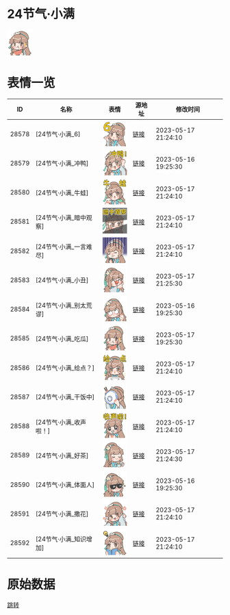 # 24节气·小满

<img src="./cover.png" height="60" alt="cover" />

# 表情一览

|ID|名称|表情|源地址|修改时间|
|----|----|----|----|----|
|28578|[24节气·小满_6]|<img src="./pic/028578_%5B24节气·小满_6%5D.png" height="60" alt="6"/>|[链接](https://i0.hdslb.com/bfs/garb/548f676416114582db6a7d2d37709b8beeb6dce4.png)|2023-05-17 21:24:10|
|28579|[24节气·小满_冲鸭]|<img src="./pic/028579_%5B24节气·小满_冲鸭%5D.png" height="60" alt="冲鸭"/>|[链接](https://i0.hdslb.com/bfs/garb/ba47316788699787da8d4a18b930d33d3495a33c.png)|2023-05-16 19:25:30|
|28580|[24节气·小满_牛蛙]|<img src="./pic/028580_%5B24节气·小满_牛蛙%5D.png" height="60" alt="牛蛙"/>|[链接](https://i0.hdslb.com/bfs/garb/3dbc9997c017503c6c400b9962f318c6fb770eb3.png)|2023-05-17 21:24:10|
|28581|[24节气·小满_暗中观察]|<img src="./pic/028581_%5B24节气·小满_暗中观察%5D.png" height="60" alt="暗中观察"/>|[链接](https://i0.hdslb.com/bfs/garb/c941a35b5dadd3dd8cdbb3ed00ecd420872e63bb.png)|2023-05-17 21:24:10|
|28582|[24节气·小满_一言难尽]|<img src="./pic/028582_%5B24节气·小满_一言难尽%5D.png" height="60" alt="一言难尽"/>|[链接](https://i0.hdslb.com/bfs/garb/33c1a0c5c288a794b3b76c96fe43a9265f146117.png)|2023-05-17 21:24:10|
|28583|[24节气·小满_小丑]|<img src="./pic/028583_%5B24节气·小满_小丑%5D.png" height="60" alt="小丑"/>|[链接](https://i0.hdslb.com/bfs/garb/35be8d46c96522fe1ead50069748ff7667c465ed.png)|2023-05-17 21:25:30|
|28584|[24节气·小满_别太荒谬]|<img src="./pic/028584_%5B24节气·小满_别太荒谬%5D.png" height="60" alt="别太荒谬"/>|[链接](https://i0.hdslb.com/bfs/garb/601f0a3aa6754985d231d02284373574b027fbc8.png)|2023-05-16 19:25:30|
|28585|[24节气·小满_吃瓜]|<img src="./pic/028585_%5B24节气·小满_吃瓜%5D.png" height="60" alt="吃瓜"/>|[链接](https://i0.hdslb.com/bfs/garb/f9463298c8a2057cc9cef8caa1143fe11d23ad9f.png)|2023-05-17 19:25:30|
|28586|[24节气·小满_给点？]|<img src="./pic/028586_%5B24节气·小满_给点？%5D.png" height="60" alt="给点？"/>|[链接](https://i0.hdslb.com/bfs/garb/88501a53c8a9226072592e0dcc49dcd0b3553492.png)|2023-05-17 21:24:10|
|28587|[24节气·小满_干饭中]|<img src="./pic/028587_%5B24节气·小满_干饭中%5D.png" height="60" alt="干饭中"/>|[链接](https://i0.hdslb.com/bfs/garb/2f4e31f5b5cb23e147daabea0f766b1a1c620c40.png)|2023-05-17 21:24:10|
|28588|[24节气·小满_收声啦！]|<img src="./pic/028588_%5B24节气·小满_收声啦！%5D.png" height="60" alt="收声啦！"/>|[链接](https://i0.hdslb.com/bfs/garb/cc76365647652162cb3640aaa079977eded016e3.png)|2023-05-17 21:24:10|
|28589|[24节气·小满_好茶]|<img src="./pic/028589_%5B24节气·小满_好茶%5D.png" height="60" alt="好茶"/>|[链接](https://i0.hdslb.com/bfs/garb/bd85d62b3b8c8198737d35df607863c4b33df1b7.png)|2023-05-17 21:24:30|
|28590|[24节气·小满_体面人]|<img src="./pic/028590_%5B24节气·小满_体面人%5D.png" height="60" alt="体面人"/>|[链接](https://i0.hdslb.com/bfs/garb/e6b715fafefd66254ad09c0fc12fb74180b297ac.png)|2023-05-16 19:25:30|
|28591|[24节气·小满_撒花]|<img src="./pic/028591_%5B24节气·小满_撒花%5D.png" height="60" alt="撒花"/>|[链接](https://i0.hdslb.com/bfs/garb/a39e80b7d545816a7240571451004a14e624de85.png)|2023-05-17 21:24:10|
|28592|[24节气·小满_知识增加]|<img src="./pic/028592_%5B24节气·小满_知识增加%5D.png" height="60" alt="知识增加"/>|[链接](https://i0.hdslb.com/bfs/garb/e92b478f3484fb32b2d22e10447ece6e57d81ad2.png)|2023-05-17 21:24:10|

# 原始数据

[跳转](./raw.json)

